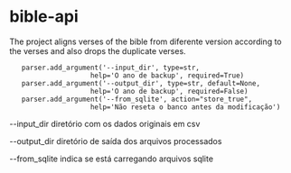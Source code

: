 # bible-api
The project aligns verses of the bible from diferente version according to the verses and also drops the duplicate verses. 

       parser.add_argument('--input_dir', type=str,
                        help='O ano de backup', required=True)
       parser.add_argument('--output_dir', type=str, default=None,
                        help='O ano de backup', required=False)
       parser.add_argument('--from_sqlite', action="store_true",
                        help='Não reseta o banco antes da modificação')
                        
                        
--input_dir diretório com os dados originais em csv

--output_dir diretório de saída dos arquivos processados

--from_sqlite indica se está carregando arquivos sqlite
